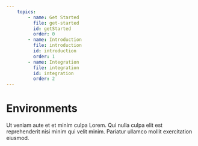 ```yaml
---
    topics:
        - name: Get Started
          file: get-started
          id: getStarted
          order: 0
        - name: Introduction
          file: introduction
          id: introduction
          order: 1
        - name: Integration
          file: integration
          id: integration
          order: 2
---
```


# Environments

Ut veniam aute et et minim culpa Lorem. Qui nulla culpa elit est reprehenderit nisi minim qui velit minim. Pariatur ullamco mollit exercitation eiusmod.